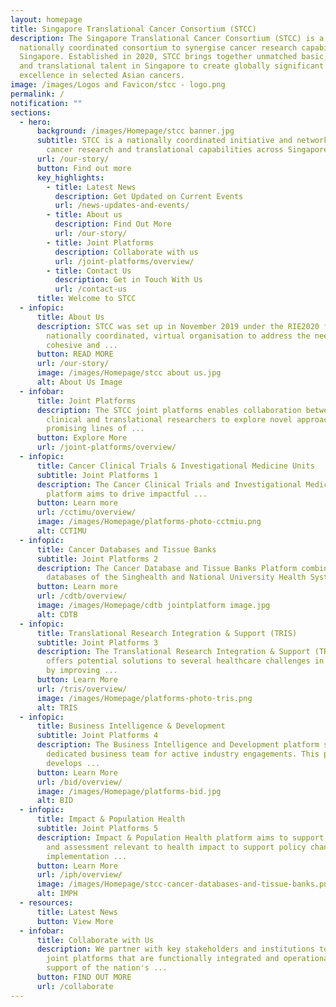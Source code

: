 ```yaml
---
layout: homepage
title: Singapore Translational Cancer Consortium (STCC)
description: The Singapore Translational Cancer Consortium (STCC) is a
  nationally coordinated consortium to synergise cancer research capabilities in
  Singapore. Established in 2020, STCC brings together unmatched basic, clinical
  and translational talent in Singapore to create globally significant peaks of
  excellence in selected Asian cancers.
image: /images/Logos and Favicon/stcc - logo.png
permalink: /
notification: ""
sections:
  - hero:
      background: /images/Homepage/stcc banner.jpg
      subtitle: STCC is a nationally coordinated initiative and network to synergise
        cancer research and translational capabilities across Singapore
      url: /our-story/
      button: Find out more
      key_highlights:
        - title: Latest News
          description: Get Updated on Current Events
          url: /news-updates-and-events/
        - title: About us
          description: Find Out More
          url: /our-story/
        - title: Joint Platforms
          description: Collaborate with us
          url: /joint-platforms/overview/
        - title: Contact Us
          description: Get in Touch With Us
          url: /contact-us
      title: Welcome to STCC
  - infopic:
      title: About Us
      description: STCC was set up in November 2019 under the RIE2020 funding as a
        nationally coordinated, virtual organisation to address the need for a
        cohesive and ...
      button: READ MORE
      url: /our-story/
      image: /images/Homepage/stcc about us.jpg
      alt: About Us Image
  - infobar:
      title: Joint Platforms
      description: The STCC joint platforms enables collaboration between basic,
        clinical and translational researchers to explore novel approaches, push
        promising lines of ...
      button: Explore More
      url: /joint-platforms/overview/
  - infopic:
      title: Cancer Clinical Trials & Investigational Medicine Units
      subtitle: Joint Platforms 1
      description: The Cancer Clinical Trials and Investigational Medicine Units
        platform aims to drive impactful ...
      button: Learn more
      url: /cctimu/overview/
      image: /images/Homepage/platforms-photo-cctmiu.png
      alt: CCTIMU
  - infopic:
      title: Cancer Databases and Tissue Banks
      subtitle: Joint Platforms 2
      description: The Cancer Database and Tissue Banks Platform combines existing
        databases of the Singhealth and National University Health System ...
      button: Learn more
      url: /cdtb/overview/
      image: /images/Homepage/cdtb jointplatform image.jpg
      alt: CDTB
  - infopic:
      title: Translational Research Integration & Support (TRIS)
      subtitle: Joint Platforms 3
      description: The Translational Research Integration & Support (TRIS) platform
        offers potential solutions to several healthcare challenges in oncology
        by improving ...
      button: Learn More
      url: /tris/overview/
      image: /images/Homepage/platforms-photo-tris.png
      alt: TRIS
  - infopic:
      title: Business Intelligence & Development
      subtitle: Joint Platforms 4
      description: The Business Intelligence and Development platform serves as STCC’s
        dedicated business team for active industry engagements. This platform
        develops ...
      button: Learn More
      url: /bid/overview/
      image: /images/Homepage/platforms-bid.jpg
      alt: BID
  - infopic:
      title: Impact & Population Health
      subtitle: Joint Platforms 5
      description: Impact & Population Health platform aims to support data generation
        and assessment relevant to health impact to support policy change and
        implementation ...
      button: Learn More
      url: /iph/overview/
      image: /images/Homepage/stcc-cancer-databases-and-tissue-banks.png
      alt: IMPH
  - resources:
      title: Latest News
      button: View More
  - infobar:
      title: Collaborate with Us
      description: We partner with key stakeholders and institutions to implement
        joint platforms that are functionally integrated and operational in
        support of the nation's ...
      button: FIND OUT MORE
      url: /collaborate
---
```

